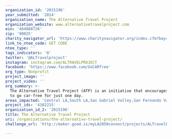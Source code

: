 ```yaml
---
organization_id: '2015196'
year_submitted: '2014'
organization_name: The Alternative Travel Project
organization_website: www.alternativetravelproject.com
ein: '464888726'
zip: '90025'
charity_navigator_url: 'https://www.charitynavigator.org/index.cfm?bay=search.profile&ein=464888726'
link_to_ntee_code: GET CODE
ntee_type: ''
tags_indicators: '0'
twitter: '@ALTravelproject'
instagram: instagram.com/ALTRAVELPROJECT
facebook: 'https://www.facebook.com/GoCARfree'
org_type: Nonprofit
project_image: ''
project_video: ''
org_summary: >-
  The Alternative Travel Project (ATP) is an initiative that encourages people
  to go car-free for just one day.
areas_impacted: 'Central LA,South LA,San Gabriel Valley,San Fernando Valley'
project_ids: '4102215'
organization_id_2: '2015196'
title: The Alternative Travel Project
uri: /organizations/the-alternative-travel-project/
challenge_url: 'http://maker.good.is/myLA2050connect/projects/ALTravelProject.html'

---
```

